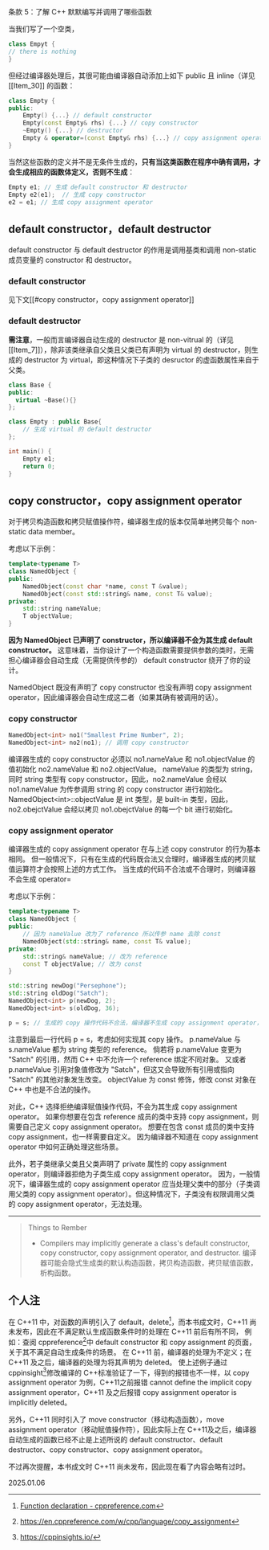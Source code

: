 条款 5：了解 C++ 默默编写并调用了哪些函数

当我们写了一个空类，
~~~cpp
class Empyt {
// there is nothing
}
~~~
但经过编译器处理后，其很可能由编译器自动添加上如下 public 且 inline（详见[[Item_30]] 的函数：
~~~cpp
class Empty {
public:
    Empty() {...} // default constructor
    Empty(const Empty& rhs) {...} // copy constructor
    ~Empty() {...} // destructor
    Empty & operator=(const Empty& rhs) {...} // copy assignment operator
}
~~~
当然这些函数的定义并不是无条件生成的，**只有当这类函数在程序中确有调用，才会生成相应的函数体定义，否则不生成**：
~~~cpp
Empty e1; // 生成 default constructor 和 destructor
Empty e2(e1);  // 生成 copy constructor
e2 = e1; // 生成 copy assignment operator
~~~
## default constructor，default destructor
default constructor 与 default destructor 的作用是调用基类和调用 non-static 成员变量的 constructor 和 destructor。
### default constructor
见下文[[#copy constructor，copy assignment operator]]
### default destructor

**需注意**，一般而言编译器自动生成的 destructor 是 non-vitrual 的（详见[[Item_7]]），除非该类继承自父类且父类已有声明为 virtual 的 destructor，则生成的 destructor 为 virtual，即这种情况下子类的 desructor 的虚函数属性来自于父类。
~~~cpp
class Base {
public:
  virtual ~Base(){}
};

class Empty : public Base{
    // 生成 virtual 的 default destructor
};

int main() {
  	Empty e1;
  	return 0;
}
~~~
## copy constructor，copy assignment operator
对于拷贝构造函数和拷贝赋值操作符，编译器生成的版本仅简单地拷贝每个 non-static data member。

考虑以下示例：
~~~cpp
template<typename T>
class NamedObject {
public:
    NamedObject(const char *name, const T &value);
    NamedObject(const std::string& name, const T& value);
private:
    std::string nameValue;
    T objectValue;
}
~~~
**因为 NamedObject 已声明了 constructor，所以编译器不会为其生成 default constructor。**
这意味着，当你设计了一个构造函数需要提供参数的类时，无需担心编译器会自动生成（无需提供传参的） default constructor 绕开了你的设计。

NamedObject 既没有声明了 copy constructor 也没有声明 copy assignment operator，因此编译器会自动生成这二者（如果其确有被调用的话）。
### copy constructor

~~~cpp
NamedObject<int> no1("Smallest Prime Number", 2);
NamedObject<int> no2(no1); // 调用 copy constructor
~~~
编译器生成的 copy constructor 必须以 no1.nameValue 和 no1.objectValue 的值初始化 no2.nameValue 和 no2.objectValue。
nameValue 的类型为 string，同时 string 类型有 copy constructor，因此，no2.nameValue 会经以 no1.nameValue 为传参调用 string 的 copy constructor 进行初始化。
NamedObject\<int\>::objectValue 是 int 类型，是 built-in 类型，因此，no2.obejctValue 会经以拷贝 no1.obejctValue 的每一个 bit 进行初始化。
### copy assignment operator
编译器生成的 copy assignment operator 在与上述 copy construtor 的行为基本相同。
但一般情况下，只有在生成的代码既合法又合理时，编译器生成的拷贝赋值运算符才会按照上述的方式工作。
当生成的代码不合法或不合理时，则编译器不会生成 operator=

考虑以下示例：
~~~cpp
template<typename T>
class NamedObject {
public:
    // 因为 nameValue 改为了 reference 所以传参 name 去除 const
    NamedObject(std::string& name, const T& value);
private:
    std::string& nameValue; // 改为 reference
    const T objectValue; // 改为 const
}

std::string newDog("Persephone");
std::string oldDog("Satch");
NamedObject<int> p(newDog, 2);
NamedObject<int> s(oldDog, 36);

p = s; // 生成的 copy 操作代码不合法，编译器不生成 copy assignment operator，会报错
~~~
注意到最后一行代码 p = s，考虑如何实现其 copy 操作。
p.nameValue 与 s.nameValue 都为 string 类型的 reference。
倘若将 p.nameValue 变更为 "Satch" 的引用，然而 C++ 中不允许一个 reference 绑定不同对象。
又或者 p.nameValue 引用对象值修改为 "Satch"，但这又会导致所有引用或指向 "Satch" 的其他对象发生改变。
objectValue 为 const 修饰，修改 const 对象在 C++ 中也是不合法的操作。

对此，C++ 选择拒绝编译赋值操作代码，不会为其生成 copy assignment operator。
如果你想要在包含 reference 成员的类中支持 copy assignment，则需要自己定义 copy assignment operator。
想要在包含 const 成员的类中支持 copy assignment，也一样需要自定义。
因为编译器不知道在 copy assignment operator 中如何正确处理这些场景。

此外，若子类继承父类且父类声明了 private 属性的 copy assignment operator，则编译器拒绝为子类生成 copy assignment operator。
因为，一般情况下，编译器生成的 copy assignment operator 应当处理父类中的部分（子类调用父类的 copy assignment operator）。但这种情况下，子类没有权限调用父类的 copy assignment operator，无法处理。

---
>Things to Rember
>- Compilers may implicitly generate a class's default constructor, copy constructor, copy assignment operator, and destructor.
>  编译器可能会隐式生成类的默认构造函数，拷贝构造函数，拷贝赋值函数，析构函数。
## 个人注

在 C++11 中，对函数的声明引入了 default，delete[^1]，而本书成文时，C++11 尚未发布，因此在不满足默认生成函数条件时的处理在 C++11 前后有所不同，
例如：查阅 cppreference[^2]中 default constructor 和 copy assignment 的页面，关于其不满足自动生成条件的场景。
在 C++11 前，编译器的处理为不定义；在C++11 及之后，编译器的处理为将其声明为 deleted。
使上述例子通过 cppinsight[^3]修改编译的 C++标准验证了一下，得到的报错也不一样，以 copy assignment operator 为例，C++11之前报错 cannot define the implicit copy assignment operator，C++11 及之后报错 copy assignment operator is implicitly deleted。

另外，C++11 同时引入了 move constructor（移动构造函数），move assignment operator（移动赋值操作符），因此实际上在 C++11及之后，编译器自动生成的函数已经不止是上述所说的 default constructor、default destructor、copy constructor、copy assignment operator。

不过再次提醒，本书成文时 C++11 尚未发布，因此现在看了内容会略有过时。

[^1]: [Function declaration - cppreference.com](https://en.cppreference.com/w/cpp/language/function)
[^2]: https://en.cppreference.com/w/cpp/language/copy_assignment
[^3]: https://cppinsights.io/

2025.01.06
